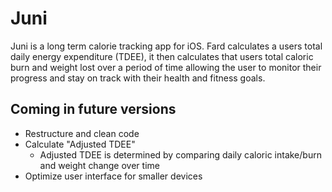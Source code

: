 # Juni
Juni is a long term calorie tracking app for iOS. Fard calculates a users total daily energy expenditure (TDEE), it then calculates that users total caloric burn and weight lost over a period of time allowing the user to monitor their progress and stay on track with their health and fitness goals.

## Coming in future versions
- Restructure and clean code
- Calculate "Adjusted TDEE"
	- Adjusted TDEE is determined by comparing daily caloric intake/burn and weight change over time
- Optimize user interface for smaller devices
